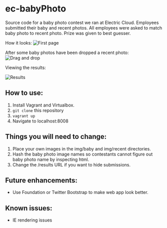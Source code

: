 ec-babyPhoto
============

Source code for a baby photo contest we ran at Electric Cloud. Employees submitted their baby and recent photos. All employees were asked to match baby photo to recent photo. Prize was given to best guesser.

How it looks:
![First page](https://raw.github.com/nikhilv/ec-babyPhoto/master/ghImages/firstPage.jpg "First page")

After some baby photos have been dropped a recent photo: 
![Drag and drop](https://raw.github.com/nikhilv/ec-babyPhoto/master/ghImages/dragAndDrop.jpg "Drag n drop")

Viewing the results:

![Results](https://raw.github.com/nikhilv/ec-babyPhoto/master/ghImages/results.jpg "Results")

## How to use:                                                                                    
1. Install Vagrant and Virtualbox.
2. `git clone` this repository
3. `vagrant up`
4. Navigate to localhost:8008
 
## Things you will need to change:
1.  Place your own images in the img/baby and img/recent directories.
2.  Hash the baby photo image names so contestants cannot figure out baby photo name by inspecting html.
3.  Change the /results URL if you want to hide submissions.

## Future enhancements:
- Use Foundation or Twitter Bootstrap to make web app look better.
 
## Known issues:
- IE rendering issues